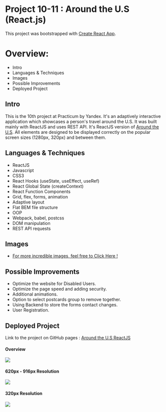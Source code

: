 # Project 10-11 : Around the U.S (React.js)

This project was bootstrapped with [Create React App](https://github.com/facebook/create-react-app).

# Overview:

- Intro
- Languages & Techniques
- Images
- Possible Improvements
- Deployed Project

## Intro

This is the 10th project at Practicum by Yandex. It's an adaptively interactive application which showcases a person's travel around the U.S.
It was built mainly with ReactJS and uses REST API. It's ReactJS version of
[Around the U.S](https://github.com/Chen-Abudi/web_project_4). All elements are designed to be displayed correctly on the popular screen sizes (1280px, 320px) and between them.

## Languages & Techniques

- ReactJS
- Javascript
- CSS3
- React Hooks (useState, useEffect, useRef)
- React Global State (createContext)
- React Function Components
- Grid, flex, forms, animation
- Adaptive layout
- Flat BEM file structure
- OOP
- Webpack, babel, postcss
- DOM manipulation
- REST API requests

## Images

- [For more incredible images, feel free to Click Here !](https://unsplash.com/)

## Possible Improvements

- Optimize the website for Disabled Users.
- Optimize the page speed and adding security.
- Additional animations.
- Option to select postcards group to remove together.
- Using Backend to store the forms contact changes.
- User Registration.

## Deployed Project

Link to the project on GitHub pages : [Around the U.S ReactJS](https://chen-abudi.github.io/around-react/)

#### Overview

![](./src/images/overview.png)

#### 620px - 916px Resolution

![](./src/images/620px-916px.png)

#### 320px Resolution

![](./src/images/320px.png)
